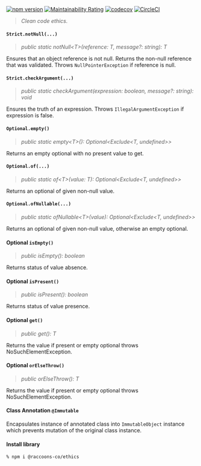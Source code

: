 [![npm version](https://badge.fury.io/js/@raccoons-co%2Fethics.svg)](https://badge.fury.io/js/@raccoons-co%2Fethics)
[![Maintainability Rating](https://sonarcloud.io/api/project_badges/measure?project=raccoons-co_ethics&metric=sqale_rating)](https://sonarcloud.io/summary/new_code?id=raccoons-co_ethics)
[![codecov](https://codecov.io/gh/raccoons-co/ethics/branch/master/graph/badge.svg?token=9X85JVC93D)](https://codecov.io/gh/raccoons-co/ethics)
[![CircleCI](https://dl.circleci.com/status-badge/img/gh/raccoons-co/ethics/tree/master.svg?style=svg)](https://dl.circleci.com/status-badge/redirect/gh/raccoons-co/ethics/tree/master)

> *Clean code ethics.*

#### `Strict.notNull(...)`

>*public static notNull\<T>(reference: T, message?: string): T*

Ensures that an object reference is not null.
Returns the non-null reference that was validated.
Throws `NullPointerException` if reference is null.

#### `Strict.checkArgument(...)`

>*public static checkArgument(expression: boolean, message?: string): void*

Ensures the truth of an expression.
Throws `IllegalArgumentException` if expression is false.

#### `Optional.empty()`

>*public static empty\<T>(): Optional<Exclude<T, undefined>>*

Returns an empty optional with no present value to get.

#### `Optional.of(...)`

>*public static of\<T>(value: T): Optional<Exclude<T, undefined>>*

Returns an optional of given non-null value.

#### `Optional.ofNullable(...)`

>*public static ofNullable\<T>(value): Optional<Exclude<T, undefined>>*

Returns an optional of given non-null value, otherwise an empty optional.

#### Optional `isEmpty()`

>*public isEmpty(): boolean*

Returns status of value absence.

#### Optional `isPresent()`

>*public isPresent(): boolean*

Returns status of value presence.

#### Optional `get()`

>*public get(): T*

Returns the value if present or empty optional throws NoSuchElementException.

#### Optional `orElseThrow()`

>*public orElseThrow(): T*

Returns the value if present or empty optional throws NoSuchElementException.

#### Class Annotation  `@Immutable`

Encapsulates instance of annotated class into `ImmutableObject` instance which prevents mutation 
of the original class instance.


#### Install library
```shell script
% npm i @raccoons-co/ethics
```

